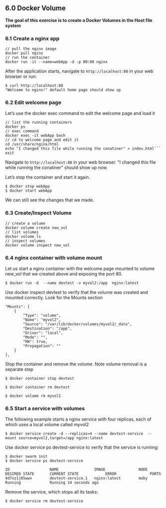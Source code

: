 ## 6.0 Docker Volume
**The goal of this exercise is to create a Docker Volumes in the Host file system**


### 6.1 Create a nginx app

```
// pull the nginx image
docker pull nginx
// run the container
docker run -it --name=webApp -d -p 80:80 nginx
```

After the application starts, navigate to `http://localhost:80` in your web browser or run:
```
$ curl http://localhost:80
"Welcome to nginx!" default home page should show up 
```

### 6.2 Edit welcome page

Let’s use the docker exec command to edit the welcome page and load it

```
// list the running containers
docker ps
// exec command
docker exec -it webApp bash
// cd to welcome page and edit it
cd /usr/share/nginx/html
echo "I changed this file while running the conatiner" > index.html```
exit
```
Navigate to `http://localhost:80` in your web browser. "I changed this file while running the conatiner" should show up now.

Let’s stop the container and start it again. 
```
$ docker stop webApp
$ docker start webApp
```

We can still see the changes that we made. 

### 6.3 Create/Inspect Volume

```
// create a volume
docker volume create new_vol
// list volumes
docker volume ls
// inspect volumes
docker volume inspect new_vol
```


### 6.4 nginx container with volume mount
Let us start a nginx container with the welcome page mounted to volume new_vol that we created above and exposing the port 80.

```
$ docker run -d  --name devtest -v myvol2:/app  nginx:latest
```

Use docker inspect devtest to verify that the volume was created and mounted correctly. Look for the Mounts section

```
"Mounts": [
    {
        "Type": "volume",
        "Name": "myvol2",
        "Source": "/var/lib/docker/volumes/myvol2/_data",
        "Destination": "/app",
        "Driver": "local",
        "Mode": "",
        "RW": true,
        "Propagation": ""
    }
],
```

Stop the container and remove the volume. Note volume removal is a separate step

```
$ docker container stop devtest

$ docker container rm devtest

$ docker volume rm myvol2

```

### 6.5 Start a service with volumes
The following example starts a nginx service with four replicas, each of which uses a local volume called myvol2

```
$ docker service create -d --replicas=4 --name devtest-service  --mount source=myvol2,target=/app nginx:latest
```

Use docker service ps devtest-service to verify that the service is running:

```
$ docker swarm init
$ docker service ps devtest-service

ID                  NAME                IMAGE               NODE                DESIRED STATE       CURRENT STATE            ERROR               PORTS
4d7oz1j85wwn        devtest-service.1   nginx:latest        moby                Running             Running 14 seconds ago
```

Remove the service, which stops all its tasks:


```
$ docker service rm devtest-service
```


